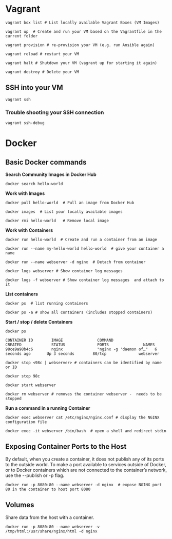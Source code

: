 # Vagrant

```
vagrant box list # List locally available Vagrant Boxes (VM Images)

vagrant up  # Create and run your VM based on the Vagrantfile in the current folder

vagrant provision # re-provision your VM (e.g. run Ansible again)

vagrant reload # restart your VM

vagrant halt # Shutdown your VM (vagrant up for starting it again)

vagrant destroy # Delete your VM
```

## SSH into your VM

```
vagrant ssh
```

### Trouble shooting your SSH connection

```
vagrant ssh-debug
```

# Docker

## Basic Docker commands
__Search Community Images in Docker Hub__
```
docker search hello-world
```
__Work with Images__
```
docker pull hello-world  # Pull an image from Docker Hub

docker images  # List your locally available images

docker rmi hello-world   # Remove local image
```
__Work with Containers__
```
docker run hello-world  # Create and run a container from an image

docker run --name my-hello-world hello-world  # give your container a name

docker run --name webserver -d nginx  # Detach from container

docker logs webserver # Show container log messages

docker logs -f webserver # Show container log messages  and attach to it

```
__List containers__
```
docker ps  # list running containers

docker ps -a # show all containers (includes stopped containers)
```
__Start / stop / delete Containers__
```
docker ps

CONTAINER ID        IMAGE               COMMAND                  CREATED             STATUS              PORTS               NAMES
98ce9a98b4c6        nginx               "nginx -g 'daemon of…"   6 seconds ago       Up 3 seconds        80/tcp              webserver

docker stop <98c | webserver> # containers can be identified by name or ID

docker stop 98c

docker start webserver

docker rm webserver # removes the container webserver -  needs to be stopped
```

__Run a command in a running Container__

```
docker exec webserver cat /etc/nginx/nginx.conf # display the NGINX configuration file

docker exec -it webserver /bin/bash  # open a shell and redirect stdin 
```

## Exposing Container Ports to the Host

By default, when you create a container, it does not publish any of its ports to the outside world. To make a port available to services outside of Docker, or to Docker containers which are not connected to the container’s network, use the --publish or -p flag.

```
docker run -p 8080:80 --name webserver -d nginx  # expose NGINX port 80 in the container to host port 8080
```

## Volumes

Share data from the host with a container.
```
docker run -p 8080:80 --name webserver -v /tmp/html:/usr/share/nginx/html -d nginx   
```


